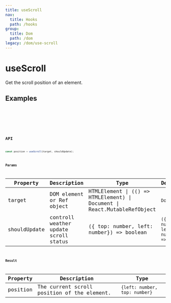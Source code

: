 ```yaml
---
title: useScroll
nav:
  title: Hooks
  path: /hooks
group:
  title: Dom
  path: /dom
legacy: /dom/use-scroll
---
```


# useScroll

Get the scroll position of an element.


## Examples

<code src="./demo/demo1.tsx" />

<code src="./demo/demo2.tsx" />

<code src="./demo/demo3.tsx" />

## API

```ts
const position = useScroll(target, shouldUpdate);
```

### Params

| Property | Description                                                        | Type                   | Default |
|---------|----------------------------------------------|------------------------|--------|
| target | DOM element or Ref object | HTMLElement \| (() => HTMLElement) \| Document \| React.MutableRefObject  | `Document`    |
| shouldUpdate | controll weather update scroll status | ({ top: number, left: number}) => boolean  | `({ top: number, left: number}) => true`    |


### Result

| Property | Description                                                       | Type                 |
|------|----------|------|
| position | The current scroll position of the element. | `{left: number, top: number}`  |
